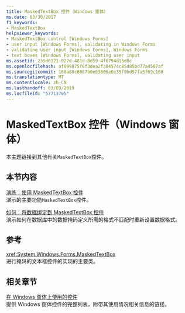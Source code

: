 ```yaml
---
title: MaskedTextBox 控件（Windows 窗体）
ms.date: 03/30/2017
f1_keywords:
- MaskedTextBox
helpviewer_keywords:
- MaskedTextBox control [Windows Forms]
- user input [Windows Forms], validating in Windows Forms
- validating user input [Windows Forms], Windows Forms
- text boxes [Windows Forms], validating user input
ms.assetid: 235d6121-027d-481d-8d59-4f6794d15d0c
ms.openlocfilehash: af699875f6f3dea2f384574c85d85bd77a4507af
ms.sourcegitcommit: 160a88c8087b0e63606e6e35f9bd57fa5f69c168
ms.translationtype: MT
ms.contentlocale: zh-CN
ms.lasthandoff: 03/09/2019
ms.locfileid: "57713705"
---
```

# <a name="maskedtextbox-control-windows-forms"></a>MaskedTextBox 控件（Windows 窗体）
本主题链接到其他有关`MaskedTextBox`控件。  
  
## <a name="in-this-section"></a>本节内容  
 [演练：使用 MaskedTextBox 控件](walkthrough-working-with-the-maskedtextbox-control.md)  
 演示的主要功能`MaskedTextBox`控件。  
  
 [如何：将数据绑定到 MaskedTextBox 控件](how-to-bind-data-to-the-maskedtextbox-control.md)  
 演示如何在数据库中的数据掩码定义所需的格式不匹配时重新设置数据格式。  
  
## <a name="reference"></a>参考  
 <xref:System.Windows.Forms.MaskedTextBox>  
 进行掩码的文本框控件的实现的主要类。  
  
## <a name="related-sections"></a>相关章节  
 [在 Windows 窗体上使用的控件](controls-to-use-on-windows-forms.md)  
 提供 Windows 窗体控件的完整列表，附带其使用情况相关信息的链接。
